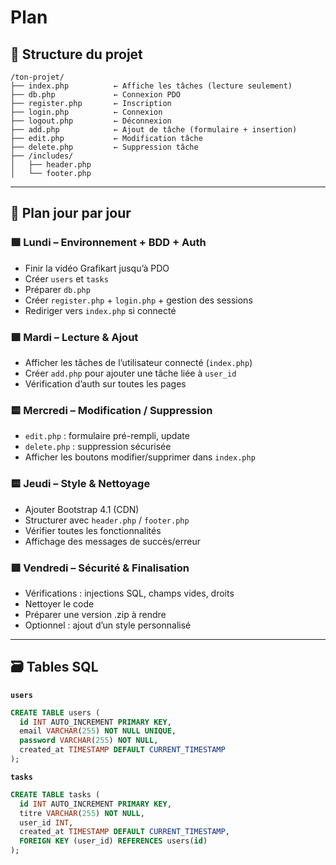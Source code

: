 # Plan

## 🧩 Structure du projet

```text
/ton-projet/
├── index.php          ← Affiche les tâches (lecture seulement)
├── db.php             ← Connexion PDO
├── register.php       ← Inscription
├── login.php          ← Connexion
├── logout.php         ← Déconnexion
├── add.php            ← Ajout de tâche (formulaire + insertion)
├── edit.php           ← Modification tâche
├── delete.php         ← Suppression tâche
├── /includes/
│   ├── header.php
│   └── footer.php
```

---

## 📆 Plan jour par jour

### 🟩 Lundi – Environnement + BDD + Auth

- Finir la vidéo Grafikart jusqu’à PDO
- Créer `users` et `tasks`
- Préparer `db.php`
- Créer `register.php` + `login.php` + gestion des sessions
- Rediriger vers `index.php` si connecté

### 🟩 Mardi – Lecture & Ajout

- Afficher les tâches de l’utilisateur connecté (`index.php`)
- Créer `add.php` pour ajouter une tâche liée à `user_id`
- Vérification d’auth sur toutes les pages

### 🟨 Mercredi – Modification / Suppression

- `edit.php` : formulaire pré-rempli, update
- `delete.php` : suppression sécurisée
- Afficher les boutons modifier/supprimer dans `index.php`

### 🟨 Jeudi – Style & Nettoyage

- Ajouter Bootstrap 4.1 (CDN)
- Structurer avec `header.php` / `footer.php`
- Vérifier toutes les fonctionnalités
- Affichage des messages de succès/erreur

### 🟥 Vendredi – Sécurité & Finalisation

- Vérifications : injections SQL, champs vides, droits
- Nettoyer le code
- Préparer une version .zip à rendre
- Optionnel : ajout d’un style personnalisé

---

## 🗃️ Tables SQL

**`users`**

```sql
CREATE TABLE users (
  id INT AUTO_INCREMENT PRIMARY KEY,
  email VARCHAR(255) NOT NULL UNIQUE,
  password VARCHAR(255) NOT NULL,
  created_at TIMESTAMP DEFAULT CURRENT_TIMESTAMP
);
```

**`tasks`**

```sql
CREATE TABLE tasks (
  id INT AUTO_INCREMENT PRIMARY KEY,
  titre VARCHAR(255) NOT NULL,
  user_id INT,
  created_at TIMESTAMP DEFAULT CURRENT_TIMESTAMP,
  FOREIGN KEY (user_id) REFERENCES users(id)
);
```
